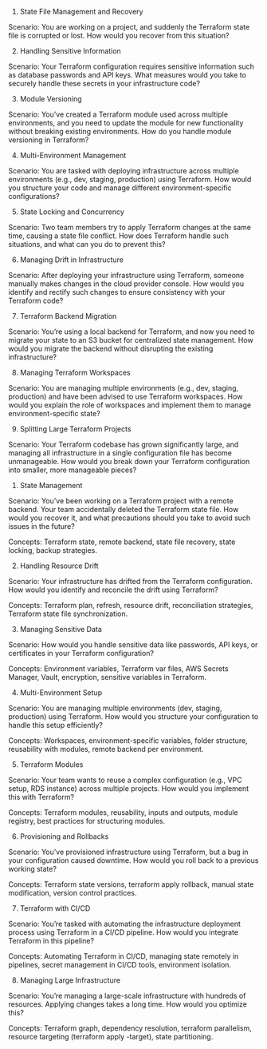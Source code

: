 1. State File Management and Recovery

Scenario: You are working on a project, and suddenly the Terraform state file is corrupted or lost. How would you recover from this situation?


2. Handling Sensitive Information

Scenario: Your Terraform configuration requires sensitive information such as database passwords and API keys. What measures would you take to securely handle these secrets in your infrastructure code?


3. Module Versioning

Scenario: You’ve created a Terraform module used across multiple environments, and you need to update the module for new functionality without breaking existing environments. How do you handle module versioning in Terraform?


4. Multi-Environment Management

Scenario: You are tasked with deploying infrastructure across multiple environments (e.g., dev, staging, production) using Terraform. How would you structure your code and manage different environment-specific configurations?


5. State Locking and Concurrency

Scenario: Two team members try to apply Terraform changes at the same time, causing a state file conflict. How does Terraform handle such situations, and what can you do to prevent this?


6. Managing Drift in Infrastructure

Scenario: After deploying your infrastructure using Terraform, someone manually makes changes in the cloud provider console. How would you identify and rectify such changes to ensure consistency with your Terraform code?


7. Terraform Backend Migration

Scenario: You’re using a local backend for Terraform, and now you need to migrate your state to an S3 bucket for centralized state management. How would you migrate the backend without disrupting the existing infrastructure?


8. Managing Terraform Workspaces

Scenario: You are managing multiple environments (e.g., dev, staging, production) and have been advised to use Terraform workspaces. How would you explain the role of workspaces and implement them to manage environment-specific state?


9. Splitting Large Terraform Projects

Scenario: Your Terraform codebase has grown significantly large, and managing all infrastructure in a single configuration file has become unmanageable. How would you break down your Terraform configuration into smaller, more manageable pieces?

1. State Management

Scenario: You’ve been working on a Terraform project with a remote backend. Your team accidentally deleted the Terraform state file. How would you recover it, and what precautions should you take to avoid such issues in the future?

Concepts: Terraform state, remote backend, state file recovery, state locking, backup strategies.


2. Handling Resource Drift

Scenario: Your infrastructure has drifted from the Terraform configuration. How would you identify and reconcile the drift using Terraform?

Concepts: Terraform plan, refresh, resource drift, reconciliation strategies, Terraform state file synchronization.


3. Managing Sensitive Data

Scenario: How would you handle sensitive data like passwords, API keys, or certificates in your Terraform configuration?

Concepts: Environment variables, Terraform var files, AWS Secrets Manager, Vault, encryption, sensitive variables in Terraform.


4. Multi-Environment Setup

Scenario: You are managing multiple environments (dev, staging, production) using Terraform. How would you structure your configuration to handle this setup efficiently?

Concepts: Workspaces, environment-specific variables, folder structure, reusability with modules, remote backend per environment.


5. Terraform Modules

Scenario: Your team wants to reuse a complex configuration (e.g., VPC setup, RDS instance) across multiple projects. How would you implement this with Terraform?

Concepts: Terraform modules, reusability, inputs and outputs, module registry, best practices for structuring modules.


6. Provisioning and Rollbacks

Scenario: You’ve provisioned infrastructure using Terraform, but a bug in your configuration caused downtime. How would you roll back to a previous working state?

Concepts: Terraform state versions, terraform apply rollback, manual state modification, version control practices.


7. Terraform with CI/CD

Scenario: You’re tasked with automating the infrastructure deployment process using Terraform in a CI/CD pipeline. How would you integrate Terraform in this pipeline?

Concepts: Automating Terraform in CI/CD, managing state remotely in pipelines, secret management in CI/CD tools, environment isolation.


8. Managing Large Infrastructure

Scenario: You’re managing a large-scale infrastructure with hundreds of resources. Applying changes takes a long time. How would you optimize this?

Concepts: Terraform graph, dependency resolution, terraform parallelism, resource targeting (terraform apply -target), state partitioning.
